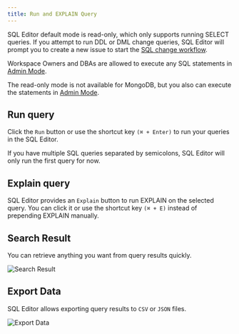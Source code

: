 ```yaml
---
title: Run and EXPLAIN Query
---
```


<HintBlock type="info">

SQL Editor default mode is read-only, which only supports running SELECT queries. If you attempt
to run DDL or DML change queries, SQL Editor will prompt you to create a new issue to start the
[SQL change workflow](/docs/change-database/change-workflow).

Workspace Owners and DBAs are allowed to execute any SQL statements in
[Admin Mode](/docs/sql-editor/admin-mode).

The read-only mode is not available for MongoDB, but you also can execute the statements in [Admin Mode](/docs/sql-editor/admin-mode).

</HintBlock>

## Run query

Click the `Run` button or use the shortcut key `(⌘ + Enter)` to run your queries in the SQL Editor.

If you have multiple SQL queries separated by semicolons, SQL Editor will only run the first query for now.

## Explain query

SQL Editor provides an `Explain` button to run EXPLAIN on the selected query. You can click it or use the shortcut key `(⌘ + E)` instead of prepending EXPLAIN manually.

## Search Result

You can retrieve anything you want from query results quickly.

![Search Result](/docs/sql-editor/search-result.webp)

## Export Data

SQL Editor allows exporting query results to `CSV` or `JSON` files.

![Export Data](/docs/sql-editor/export-data.webp)
